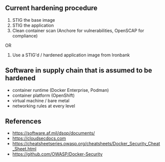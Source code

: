 ## Current hardening procedure
1. STIG the base image
2. STIG the application
3. Clean container scan (Anchore for vulnerabilities, OpenSCAP for compliance)

OR

1. Use a STIG'd / hardened application image from Ironbank


## Software in supply chain that is assumed to be hardened
- container runtime (Docker Enterprise, Podman)
- container platform (OpenShift)
- virtual machine / bare metal
- networking rules at every level


## References
- https://software.af.mil/dsop/documents/
- https://cloudsecdocs.com
- https://cheatsheetseries.owasp.org/cheatsheets/Docker_Security_Cheat_Sheet.html
- https://github.com/OWASP/Docker-Security

